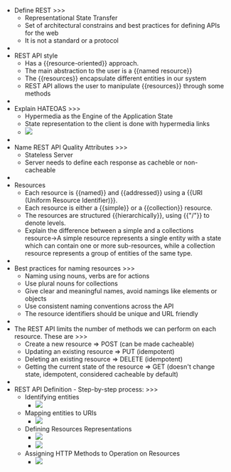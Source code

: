 - Define REST >>>
    - Representational State Transfer
    - Set of architectural constrains and best practices for defining APIs for the web
    - It is not a standard or a protocol
- 
- REST API style
    - Has a {{resource-oriented}} approach.
    - The main abstraction to the user is a {{named resource}} 
    - The {{resources}} encapsulate different entities in our system
    - REST API allows the user to manipulate {{resources}} through some methods
- 
- Explain HATEOAS >>>
    - Hypermedia as the Engine of the Application State
    - State representation to the client is done with hypermedia links
    - ![](https://remnote-user-data.s3.amazonaws.com/ROZHA-H8Kq33b9u4ePx8cf0MuvWgvUoS0oF2GQxTwWMk5-GzWlYF62-DBEhcBChbQQ4Qel5GqSJU4GdJ5rCsTLPcaWk--J9wXJkyHWlJKffje0LKhOazQoRwq-5q3_7z.png)
- 
- Name REST API Quality Attributes >>>
    - Stateless Server
    - Server needs to define each response as cacheble or non-cacheable
- 
- Resources
    - Each resource is {{named}} and {{addressed}} using a {{URI (Uniform Resource Identifier)}}.
    - Each resource is either a {{simple}} or a {{collection}} resource. 
    - The resources are structured {{hierarchically}}, using {{"/"}} to denote levels.
    - Explain the difference between a simple and a collections resource→A simple resource represents a single entity with a state which can contain one or more sub-resources, while a collection resource represents a group of entities of the same type.
- 
- Best practices for naming resources >>>
    - Naming using nouns, verbs are for actions
    - Use plural nouns for collections
    - Give clear and meaningful names, avoid namings like elements or objects
    - Use consistent naming conventions across the API
    - The resource identifiers should be unique and URL friendly
- 
- The REST API limits the number of methods we can perform on each resource. These are >>>
    - Create a new resource ⇒ POST (can be made cacheable)
    - Updating an existing resource ⇒ PUT (idempotent)
    - Deleting an existing resource ⇒ DELETE (idempotent)
    - Getting the current state of the resource ⇒ GET (doesn't change state, idempotent, considered cacheable by default)
- 
- REST API Definition - Step-by-step process: >>>
    - Identifying entities
        - ![](https://remnote-user-data.s3.amazonaws.com/T77FhFt1dZL-i4rg333Eid1jV6PrhMvuWGRBIVZHidF3yseFwWkwtZoT4t9C7v-FkE21tqB9sMyEoKRNh28N5ZB9YiMwQLgEOMXsezTSp6XiiiU7j-0WYtsmwogGfihy.png)
    - Mapping entities to URIs
        - ![](https://remnote-user-data.s3.amazonaws.com/J_atNqJugs_cX6jJlDdLP5koEEVCPfvyOyM9UamymXIdZ-sWMNGVqlNhFCWY0xmY--LDTSR-P9WDfkz6W0wI5ad-olcVD933PwCfSVh4yW0cN6Kbik8r8_DGBTn6X2Gm.png)
    - Defining Resources Representations
        - ![](https://remnote-user-data.s3.amazonaws.com/nCO0GUXtXekNioo3Qjn7T277TQF78X6mT_3T9AIXQEICmLEbZTwWmDsPlRmOikfSWwCn5IzTz1mpHqGhk_PNj3qLbbouK6vYuSjaXtU1cshZUo1j7VKKq9RPHa2d1asF.png)
        - ![](https://remnote-user-data.s3.amazonaws.com/Xz9W3d0qCdQVgXGc9PM1fxehZR-ozjUb4C2O_muv9sSK7REfOiQtiJwPNsHRR75HTrW69u3pbjKxjyCU26Ern4ULYCV9Ohntp6r_atqhg1J1ZNii1sStOPGOv0NWk_ec.png)
    - Assigning HTTP Methods to Operation on Resources
        - ![](https://remnote-user-data.s3.amazonaws.com/LBUv-a8Y3TC4ZpODgrFHT4ltezGhrwIVXHc694uZHX_hwXONGjw0a2ui1aeHcK8kiroRcl6fis1Q8hgHd4xujpw9P4jI35q3BVnVrfs19ER2TYy_bAB7W5HNwEy1pQ9V.png)
